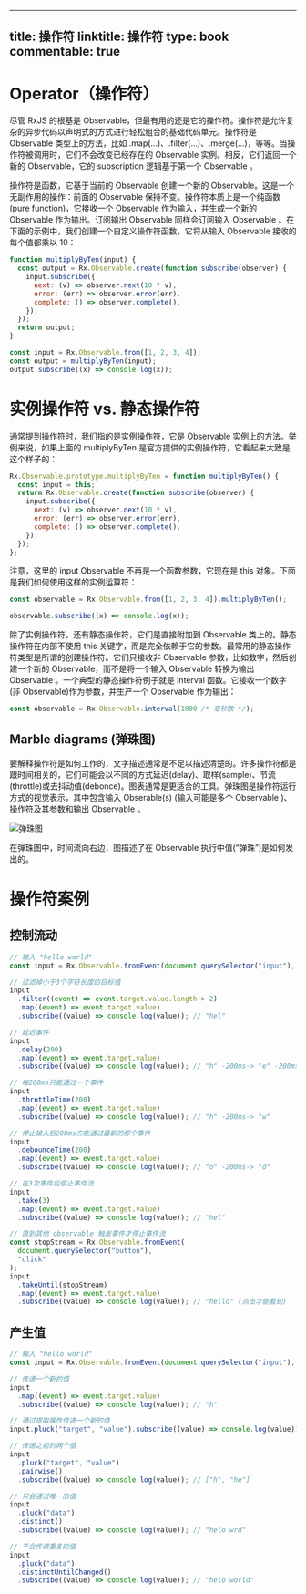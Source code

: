 
---
title: 操作符
linktitle: 操作符
type: book
commentable: true
---

# Operator（操作符）

尽管 RxJS 的根基是 Observable，但最有用的还是它的操作符。操作符是允许复杂的异步代码以声明式的方式进行轻松组合的基础代码单元。操作符是 Observable 类型上的方法，比如 .map(...)、.filter(...)、.merge(...)，等等。当操作符被调用时，它们不会改变已经存在的 Observable 实例。相反，它们返回一个新的 Observable，它的 subscription 逻辑基于第一个 Observable 。

操作符是函数，它基于当前的 Observable 创建一个新的 Observable。这是一个无副作用的操作：前面的 Observable 保持不变。操作符本质上是一个纯函数 (pure function)，它接收一个 Observable 作为输入，并生成一个新的 Observable 作为输出。订阅输出 Observable 同样会订阅输入 Observable 。在下面的示例中，我们创建一个自定义操作符函数，它将从输入 Observable 接收的每个值都乘以 10：

```js
function multiplyByTen(input) {
  const output = Rx.Observable.create(function subscribe(observer) {
    input.subscribe({
      next: (v) => observer.next(10 * v),
      error: (err) => observer.error(err),
      complete: () => observer.complete(),
    });
  });
  return output;
}

const input = Rx.Observable.from([1, 2, 3, 4]);
const output = multiplyByTen(input);
output.subscribe((x) => console.log(x));
```

# 实例操作符 vs. 静态操作符

通常提到操作符时，我们指的是实例操作符，它是 Observable 实例上的方法。举例来说，如果上面的 multiplyByTen 是官方提供的实例操作符，它看起来大致是这个样子的：

```js
Rx.Observable.prototype.multiplyByTen = function multiplyByTen() {
  const input = this;
  return Rx.Observable.create(function subscribe(observer) {
    input.subscribe({
      next: (v) => observer.next(10 * v),
      error: (err) => observer.error(err),
      complete: () => observer.complete(),
    });
  });
};
```

注意，这里的 input Observable 不再是一个函数参数，它现在是 this 对象。下面是我们如何使用这样的实例运算符：

```js
const observable = Rx.Observable.from([1, 2, 3, 4]).multiplyByTen();

observable.subscribe((x) => console.log(x));
```

除了实例操作符，还有静态操作符，它们是直接附加到 Observable 类上的。静态操作符在内部不使用 this 关键字，而是完全依赖于它的参数。最常用的静态操作符类型是所谓的创建操作符。它们只接收非 Observable 参数，比如数字，然后创建一个新的 Observable，而不是将一个输入 Observable 转换为输出 Observable 。一个典型的静态操作符例子就是 interval 函数。它接收一个数字(非 Observable)作为参数，并生产一个 Observable 作为输出：

```js
const observable = Rx.Observable.interval(1000 /* 毫秒数 */);
```

## Marble diagrams (弹珠图)

要解释操作符是如何工作的，文字描述通常是不足以描述清楚的。许多操作符都是跟时间相关的，它们可能会以不同的方式延迟(delay)、取样(sample)、节流(throttle)或去抖动值(debonce)。图表通常是更适合的工具。弹珠图是操作符运行方式的视觉表示，其中包含输入 Obserable(s) (输入可能是多个 Observable )、操作符及其参数和输出 Observable 。

![弹珠图](https://s1.ax1x.com/2020/03/26/GSgSUA.png)

在弹珠图中，时间流向右边，图描述了在 Observable 执行中值(“弹珠”)是如何发出的。

# 操作符案例

## 控制流动

```js
// 输入 "hello world"
const input = Rx.Observable.fromEvent(document.querySelector("input"), "input");

// 过滤掉小于3个字符长度的目标值
input
  .filter((event) => event.target.value.length > 2)
  .map((event) => event.target.value)
  .subscribe((value) => console.log(value)); // "hel"

// 延迟事件
input
  .delay(200)
  .map((event) => event.target.value)
  .subscribe((value) => console.log(value)); // "h" -200ms-> "e" -200ms-> "l" ...

// 每200ms只能通过一个事件
input
  .throttleTime(200)
  .map((event) => event.target.value)
  .subscribe((value) => console.log(value)); // "h" -200ms-> "w"

// 停止输入后200ms方能通过最新的那个事件
input
  .debounceTime(200)
  .map((event) => event.target.value)
  .subscribe((value) => console.log(value)); // "o" -200ms-> "d"

// 在3次事件后停止事件流
input
  .take(3)
  .map((event) => event.target.value)
  .subscribe((value) => console.log(value)); // "hel"

// 直到其他 observable 触发事件才停止事件流
const stopStream = Rx.Observable.fromEvent(
  document.querySelector("button"),
  "click"
);
input
  .takeUntil(stopStream)
  .map((event) => event.target.value)
  .subscribe((value) => console.log(value)); // "hello" (点击才能看到)
```

## 产生值

```js
// 输入 "hello world"
const input = Rx.Observable.fromEvent(document.querySelector("input"), "input");

// 传递一个新的值
input
  .map((event) => event.target.value)
  .subscribe((value) => console.log(value)); // "h"

// 通过提取属性传递一个新的值
input.pluck("target", "value").subscribe((value) => console.log(value)); // "h"

// 传递之前的两个值
input
  .pluck("target", "value")
  .pairwise()
  .subscribe((value) => console.log(value)); // ["h", "he"]

// 只会通过唯一的值
input
  .pluck("data")
  .distinct()
  .subscribe((value) => console.log(value)); // "helo wrd"

// 不会传递重复的值
input
  .pluck("data")
  .distinctUntilChanged()
  .subscribe((value) => console.log(value)); // "helo world"
```

    